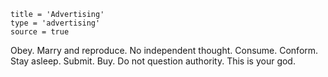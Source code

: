 ```
title = 'Advertising'
type = 'advertising'
source = true
```

Obey. Marry and reproduce. No independent thought. Consume. Conform.
Stay asleep. Submit. Buy. Do not question authority. This is your god.
